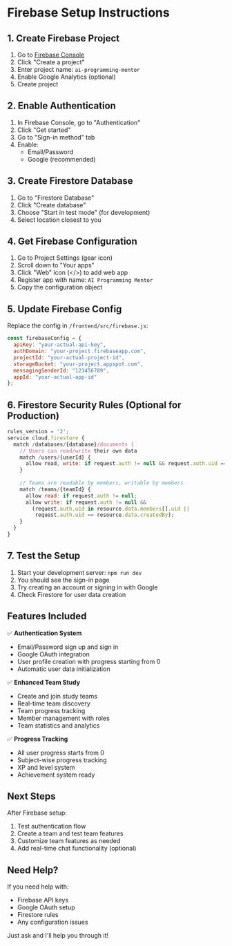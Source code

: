 # Firebase Setup Instructions

## 1. Create Firebase Project

1. Go to [Firebase Console](https://console.firebase.google.com/)
2. Click "Create a project"
3. Enter project name: `ai-programming-mentor`
4. Enable Google Analytics (optional)
5. Create project

## 2. Enable Authentication

1. In Firebase Console, go to "Authentication"
2. Click "Get started"
3. Go to "Sign-in method" tab
4. Enable:
   - Email/Password
   - Google (recommended)

## 3. Create Firestore Database

1. Go to "Firestore Database"
2. Click "Create database"
3. Choose "Start in test mode" (for development)
4. Select location closest to you

## 4. Get Firebase Configuration

1. Go to Project Settings (gear icon)
2. Scroll down to "Your apps"
3. Click "Web" icon (</>) to add web app
4. Register app with name: `AI Programming Mentor`
5. Copy the configuration object

## 5. Update Firebase Config

Replace the config in `/frontend/src/firebase.js`:

```javascript
const firebaseConfig = {
  apiKey: "your-actual-api-key",
  authDomain: "your-project.firebaseapp.com",
  projectId: "your-actual-project-id",
  storageBucket: "your-project.appspot.com",
  messagingSenderId: "123456789",
  appId: "your-actual-app-id"
};
```

## 6. Firestore Security Rules (Optional for Production)

```javascript
rules_version = '2';
service cloud.firestore {
  match /databases/{database}/documents {
    // Users can read/write their own data
    match /users/{userId} {
      allow read, write: if request.auth != null && request.auth.uid == userId;
    }
    
    // Teams are readable by members, writable by members
    match /teams/{teamId} {
      allow read: if request.auth != null;
      allow write: if request.auth != null && 
        (request.auth.uid in resource.data.members[].uid || 
         request.auth.uid == resource.data.createdBy);
    }
  }
}
```

## 7. Test the Setup

1. Start your development server: `npm run dev`
2. You should see the sign-in page
3. Try creating an account or signing in with Google
4. Check Firestore for user data creation

## Features Included

✅ **Authentication System**
- Email/Password sign up and sign in
- Google OAuth integration
- User profile creation with progress starting from 0
- Automatic user data initialization

✅ **Enhanced Team Study**
- Create and join study teams
- Real-time team discovery
- Team progress tracking
- Member management with roles
- Team statistics and analytics

✅ **Progress Tracking**
- All user progress starts from 0
- Subject-wise progress tracking
- XP and level system
- Achievement system ready

## Next Steps

After Firebase setup:
1. Test authentication flow
2. Create a team and test team features
3. Customize team features as needed
4. Add real-time chat functionality (optional)

## Need Help?

If you need help with:
- Firebase API keys
- Google OAuth setup
- Firestore rules
- Any configuration issues

Just ask and I'll help you through it!
